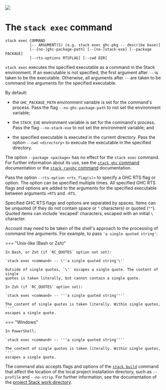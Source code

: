 <div class="hidden-warning"><a href="https://docs.haskellstack.org/"><img src="https://cdn.jsdelivr.net/gh/commercialhaskell/stack/doc/img/hidden-warning.svg"></a></div>

# The `stack exec` command

~~~text
stack exec COMMAND
           [-- ARGUMENT(S) (e.g. stack exec ghc-pkg -- describe base)]
           [--[no-]ghc-package-path] [--[no-]stack-exe] [--package PACKAGE]
           [--rts-options RTSFLAG] [--cwd DIR]
~~~

`stack exec` executes the specified executable as a command in the Stack
environment. If an executable is not specified, the first argument after `--` is
taken to be the executable. Otherwise, all arguments after `--` are taken to be
command line arguments for the specified executable.

By default:

* the `GHC_PACKAGE_PATH` environment variable is set for the command's process.
  Pass the flag `--no-ghc-package-path` to not set the environment variable;

* the `STACK_EXE` environment variable is set for the command's process. Pass
  the flag `--no-stack-exe` to not set the environment variable; and

* the specified executable is executed in the current directory. Pass the option
  `--cwd <directory>` to execute the executable in the specified directory.

The option `--package <package>` has no effect for the `stack exec` command. For
further information about its use, see the [`stack ghc` command](ghc_command.md)
documentation or the [`stack runghc` command](runghc_command.md) documentation.

Pass the option `--rts-option <rts_flag(s)>` to specify a GHC RTS flag or option.
The option can be specified multiple times. All specified GHC RTS flags and
options are added to the arguments for the specified executable between
arguments `+RTS` and `-RTS`.

Specified GHC RTS flags and options are separated by spaces. Items can be
unquoted (if they do not contain space or `"` characters) or quoted (`""`).
Quoted items can include 'escaped' characters, escaped with an initial `\`
character.

Account may need to be taken of the shell's approach to the processing of
command line arguments. For example, to pass `'a single quoted string'`:

=== "Unix-like (Bash or Zsh)"

    In Bash, or Zsh (if `RC_QUOTES` option not set):

    `stack exec <command> -- \''a single quoted string'\'`

    Outside of single quotes, `\'` escapes a single quote. The content of single
    quotes is taken literally, but cannot contain a single quote.

    In Zsh (if `RC_QUOTES` option set):

    `stack exec <command> -- '''a single quoted string'''`

    The content of single quotes is taken literally. Within single quotes, `''`
    escapes a single quote.

=== "Windows"

    In PowerShell:

    `stack exec <command> -- '''a single quoted string'''`

    The content of single quotes is taken literally. Within single quotes, `''`
    escapes a single quote.

The command also accepts flags and options of the
[`stack build`](build_command.md#flags-affecting-ghcs-behaviour) command that
affect the location of the local project installation directory, such as
`--profile` and `--no-strip`. For further information, see the documentation of
the [project Stack work directory](../topics/stack_work.md).

